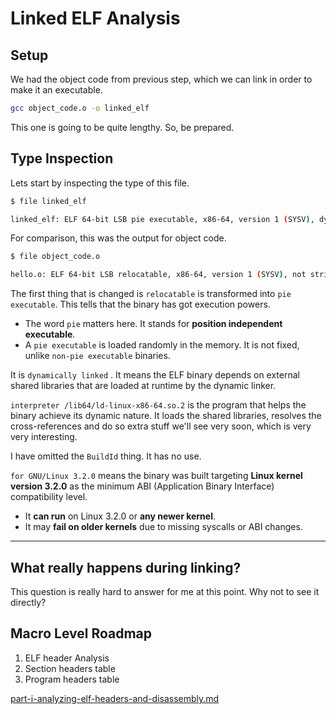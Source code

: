 # Linked ELF Analysis

## Setup

We had the object code from previous step, which we can link in order to make it an executable.

```bash
gcc object_code.o -o linked_elf
```

This one is going to be quite lengthy. So, be prepared.

## Type Inspection

Lets start by inspecting the type of this file.

```bash
$ file linked_elf

linked_elf: ELF 64-bit LSB pie executable, x86-64, version 1 (SYSV), dynamically linked, interpreter /lib64/ld-linux-x86-64.so.2, for GNU/Linux 3.2.0, not stripped
```

For comparison, this was the output for object code.

```bash
$ file object_code.o

hello.o: ELF 64-bit LSB relocatable, x86-64, version 1 (SYSV), not stripped
```

The first thing that is changed is `relocatable` is transformed into `pie executable`. This tells that the binary has got execution powers.

* The word `pie` matters here. It stands for **position independent executable**.
* A `pie executable` is loaded randomly in the memory. It is not fixed, unlike `non-pie executable` binaries.

It is `dynamically linked` . It means the ELF binary depends on external shared libraries that are loaded at runtime by the dynamic linker.

`interpreter /lib64/ld-linux-x86-64.so.2` is the program that helps the binary achieve its dynamic nature. It loads the shared libraries, resolves the cross-references and do so extra stuff we'll see very soon, which is very very interesting.

I have omitted the `BuildId` thing. It has no use.

`for GNU/Linux 3.2.0` means the binary was built targeting **Linux kernel version 3.2.0** as the minimum ABI (Application Binary Interface) compatibility level.

* It **can run** on Linux 3.2.0 or **any newer kernel**.
* It may **fail on older kernels** due to missing syscalls or ABI changes.

***

## What really happens during linking?

This question is really hard to answer for me at this point. Why not to see it directly?

## Macro Level Roadmap

1. ELF header Analysis
2. Section headers table
3. Program headers table



[part-i-analyzing-elf-headers-and-disassembly.md](part-i-analyzing-elf-headers-and-disassembly.md "mention")
